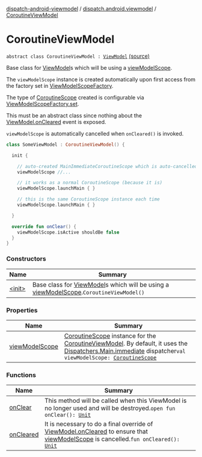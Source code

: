 [dispatch-android-viewmodel](../../index.md) / [dispatch.android.viewmodel](../index.md) / [CoroutineViewModel](./index.md)

# CoroutineViewModel

`abstract class CoroutineViewModel : `[`ViewModel`](https://developer.android.com/reference/androidx/androidx/lifecycle/ViewModel.html) [(source)](https://github.com/RBusarow/Dispatch/tree/master/dispatch-android-viewmodel/src/main/java/dispatch/android/viewmodel/CoroutineViewModel.kt#L36)

Base class for [ViewModel](https://developer.android.com/reference/androidx/androidx/lifecycle/ViewModel.html)s which will be using a [viewModelScope](view-model-scope.md).

The `viewModelScope` instance is created automatically upon first access
from the factory set in [ViewModelScopeFactory](../-view-model-scope-factory/index.md).

The type of [CoroutineScope](https://kotlin.github.io/kotlinx.coroutines/kotlinx-coroutines-core/kotlinx.coroutines/-coroutine-scope/index.html) created is configurable via [ViewModelScopeFactory.set](../-view-model-scope-factory/set.md).

This must be an abstract class since nothing about the [ViewModel.onCleared](https://developer.android.com/reference/androidx/androidx/lifecycle/ViewModel.html#onCleared()) event is exposed.

`viewModelScope` is automatically cancelled when `onCleared()` is invoked.

``` kotlin
class SomeViewModel : CoroutineViewModel() {

  init {

    // auto-created MainImmediateCoroutineScope which is auto-cancelled in onClear()
    viewModelScope //...

    // it works as a normal CoroutineScope (because it is)
    viewModelScope.launchMain { }

    // this is the same CoroutineScope instance each time
    viewModelScope.launchMain { }

  }

  override fun onClear() {
    viewModelScope.isActive shouldBe false
  }
}
```

### Constructors

| Name | Summary |
|---|---|
| [&lt;init&gt;](-init-.md) | Base class for [ViewModel](https://developer.android.com/reference/androidx/androidx/lifecycle/ViewModel.html)s which will be using a [viewModelScope](view-model-scope.md).`CoroutineViewModel()` |

### Properties

| Name | Summary |
|---|---|
| [viewModelScope](view-model-scope.md) | [CoroutineScope](https://kotlin.github.io/kotlinx.coroutines/kotlinx-coroutines-core/kotlinx.coroutines/-coroutine-scope/index.html) instance for the [CoroutineViewModel](./index.md). By default, it uses the [Dispatchers.Main.immediate](https://kotlin.github.io/kotlinx.coroutines/kotlinx-coroutines-core/kotlinx.coroutines/-main-coroutine-dispatcher/immediate.html) dispatcher`val viewModelScope: `[`CoroutineScope`](https://kotlin.github.io/kotlinx.coroutines/kotlinx-coroutines-core/kotlinx.coroutines/-coroutine-scope/index.html) |

### Functions

| Name | Summary |
|---|---|
| [onClear](on-clear.md) | This method will be called when this ViewModel is no longer used and will be destroyed.`open fun onClear(): `[`Unit`](https://kotlinlang.org/api/latest/jvm/stdlib/kotlin/-unit/index.html) |
| [onCleared](on-cleared.md) | It is necessary to do a final override of [ViewModel.onCleared](https://developer.android.com/reference/androidx/androidx/lifecycle/ViewModel.html#onCleared()) to ensure that [viewModelScope](view-model-scope.md) is cancelled.`fun onCleared(): `[`Unit`](https://kotlinlang.org/api/latest/jvm/stdlib/kotlin/-unit/index.html) |
